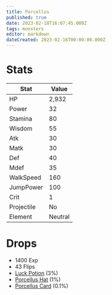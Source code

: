 ```yaml
---
title: Porcellus
published: true
date: 2023-02-18T16:07:45.000Z
tags: monsters
editor: markdown
dateCreated: 2023-02-16T00:00:00.000Z
---
```


# Stats
|Stat|Value|
|-|-|
|HP|2,932|
|Power|32|
|Stamina|80|
|Wisdom|55|
|Atk|30|
|Matk|30|
|Def|40|
|Mdef|35|
|WalkSpeed|160|
|JumpPower|100|
|Crit|1|
|Projectile|No|
|Element|Neutral|

# Drops
 * 1400 Exp
 * 43 Flips
 * [Luck Potion](/items/luck-potion.md) (3%)
 * [Porcellus Hat](/items/porcellus-hat.md) (1%)
 * [Porcellus Card](/items/porcellus-card.md) (0.1%)
